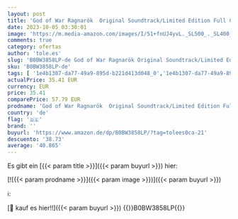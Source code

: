```yaml
---
layout: post
title: 'God of War Ragnarök  Original Soundtrack/Limited Edition Full Color White '
date: 2023-10-05 03:30:01
image: 'https://m.media-amazon.com/images/I/51+fnUJ4yvL._SL500_._SL400_.jpg'
comments: true
category: ofertas
author: 'tole.es'
slug: 'B0BW3858LP-de God of War Ragnarök Original Soundtrack/Limited Edition...'
sku: 'B0BW3858LP-de'
tags: [ '1e4b1307-da77-49a9-895d-b221d413d048_0','1e4b1307-da77-49a9-895d-b221d413d048_7601','905a2af1-15b0-41e8-8d66-5164d18c431a_0','Arborist Merchandising Root','Artist Pages Filter Nodes','AutoRip','Box-Set','Box-Sets','Custom Stores','Featured Categories','Formate','Main Albums','Modern R&B','Musik Kategorien','Musik-CDs & Vinyl','R&B & Soul','Regular Stores','Self Service','Shops','Soundtracks & Filmmusik','Special Features Stores','Vinyl','🇩🇪', ]
actualPrice: 35.41 EUR
currency: EUR
price: 35.41
comparePrice: 57.79 EUR
prodname: 'God of War Ragnarök  Original Soundtrack/Limited Edition Full Color White '
country: 'de'
flag: '🇩🇪'
brand: ''
buyurl: 'https://www.amazon.de/dp/B0BW3858LP/?tag=tolees0ca-21'
descuento: '38.73'
average: '40.865'
---
```


Es gibt ein [{{< param title >}}]({{< param buyurl >}}) hier:

[![{{< param prodname >}}]({{< param image >}})]({{< param buyurl >}})

ℹ️:


[🛒 kauf es hier!!]({{< param buyurl >}})
{{<world>}}B0BW3858LP{{</world>}}

